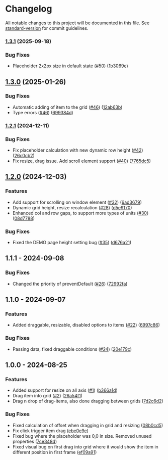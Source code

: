 # Changelog

All notable changes to this project will be documented in this file. See [standard-version](https://github.com/conventional-changelog/standard-version) for commit guidelines.

### [1.3.1](https://github.com/skutam/angular-drag-drop-layout/compare/v1.3.0...v1.3.1) (2025-09-18)


### Bug Fixes

* Placeholder 2x2px size in default state ([#50](https://github.com/skutam/angular-drag-drop-layout/issues/50)) ([1b3069e](https://github.com/skutam/angular-drag-drop-layout/commit/1b3069e9d993793d758c20c4b10b6e62d7a4ac27))

## [1.3.0](https://github.com/skutam/angular-drag-drop-layout/compare/v1.2.1...v1.3.0) (2025-01-26)


### Bug Fixes

* Automatic adding of item to the grid ([#46](https://github.com/skutam/angular-drag-drop-layout/issues/46)) ([12ab63b](https://github.com/skutam/angular-drag-drop-layout/commit/12ab63bbde5fa4541bec76f45075d649c06b90d1))
* Type errors ([#46](https://github.com/skutam/angular-drag-drop-layout/issues/46)) ([699384d](https://github.com/skutam/angular-drag-drop-layout/commit/699384dfa61607829d3246bf027337feddbbcd2d))

### [1.2.1](https://github.com/skutam/angular-drag-drop-layout/compare/v1.2.0...v1.2.1) (2024-12-11)


### Bug Fixes

* Fix placeholder calculation with new dynamic row height ([#42](https://github.com/skutam/angular-drag-drop-layout/issues/42)) ([26c0cb2](https://github.com/skutam/angular-drag-drop-layout/commit/26c0cb2ae9b25c382e7c6504c4e4436662d766dc))
* Fix resize, drag issue. Add scroll element support ([#40](https://github.com/skutam/angular-drag-drop-layout/issues/40)) ([7765dc5](https://github.com/skutam/angular-drag-drop-layout/commit/7765dc5f10ac2f032f1a0e8dd69959c116eadf41))

## [1.2.0](https://github.com/skutam/angular-drag-drop-layout/compare/v1.1.1...v1.2.0) (2024-12-03)


### Features

* Add support for scrolling on window element ([#32](https://github.com/skutam/angular-drag-drop-layout/issues/32)) ([6ad3679](https://github.com/skutam/angular-drag-drop-layout/commit/6ad3679c4a3a31aba1b4c4c9ebd2467bfe73c278))
* Dynamic grid height, resize recalculation ([#28](https://github.com/skutam/angular-drag-drop-layout/issues/28)) ([d5e9170](https://github.com/skutam/angular-drag-drop-layout/commit/d5e917081eb6290b5e97b385b889389e63099a6b))
* Enhanced col and row gaps, to support more types of units ([#30](https://github.com/skutam/angular-drag-drop-layout/issues/30)) ([08d7788](https://github.com/skutam/angular-drag-drop-layout/commit/08d7788157d6c0d16e545d2388130e4a7b45f07b))


### Bug Fixes

* Fixed the DEMO page height setting bug ([#35](https://github.com/skutam/angular-drag-drop-layout/issues/35)) ([d676a21](https://github.com/skutam/angular-drag-drop-layout/commit/d676a21d3603bec976e0acb3846bc69d3af3eeda))

## 1.1.1 - 2024-09-08

### Bug Fixes

* Changed the priority of preventDefault ([#26](https://github.com/skutam/angular-drag-drop-layout/pull/26)) ([72992fa](https://github.com/skutam/angular-drag-drop-layout/commit/72992faac59f9117978fc1a523cd80ac121c68fe))

## 1.1.0 - 2024-09-07

### Features

* Added draggable, resizable, disabled options to items ([#22](https://github.com/skutam/angular-drag-drop-layout/pull/22)) ([6997c86](https://github.com/skutam/angular-drag-drop-layout/commit/6997c86e47317b0204b961231d8cb2158a659926))

### Bug Fixes

* Passing data, fixed draggable conditions ([#24](https://github.com/skutam/angular-drag-drop-layout/pull/24)) ([20e179c](https://github.com/skutam/angular-drag-drop-layout/commit/20e179ce9dbeb1d3c92ecc6b4d4d66415885db80))


## 1.0.0 - 2024-08-25

### Features

* Added support for resize on all axis ([#1](https://github.com/skutam/angular-drag-drop-layout/issues/1)) ([b366a1d](https://github.com/skutam/angular-drag-drop-layout/commit/b366a1d9039703eb0b50cb1818cc0898fc7cf8e8))
* Drag item into grid ([#2](https://github.com/skutam/angular-drag-drop-layout/issues/2)) ([26a54f1](https://github.com/skutam/angular-drag-drop-layout/commit/26a54f1c993624b7b87795af53752564ee753305))
* Drag n drop of drag-items, also done dragging between grids ([7d2c6d2](https://github.com/skutam/angular-drag-drop-layout/commit/7d2c6d2b01324fc8b297432297cd52396eacc830))

### Bug Fixes

* Fixed calculation of offset when dragging in grid and resizing ([08b0cd5](https://github.com/skutam/angular-drag-drop-layout/commit/08b0cd57c2dbf9f25e44f80ae23ee32fc332f2b2))
* Fix click trigger item drag ([ebe0e9e](https://github.com/skutam/angular-drag-drop-layout/commit/8be0e9e6cd18877c585a439740182e6c450e56d9))
* Fixed bug where the placeholder was 0,0 in size. Removed unused properties ([7ce348d](https://github.com/skutam/angular-drag-drop-layout/commit/7ce348db15d446f289b3b1a4f8df482242523081))
* Fixed visual bug on first drag into grid where it would show the item in different position in first frame ([ef09a91](https://github.com/skutam/angular-drag-drop-layout/commit/ef09a911b301ae3dcb82a0da6ec2b3fe83dc4214))
